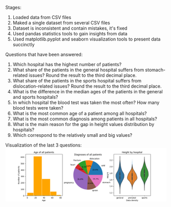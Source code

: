 Stages:
1. Loaded data from CSV files
2. Maked a single dataset from several CSV files
3. Dataset is inconsistent and contain mistakes, it's fixed
4. Used pandas statistics tools to gain insights from data
5. Used matplotlib.pyplot and seaborn visualization tools to present data succinctly

Questions that have been answered:
1. Which hospital has the highest number of patients?
2. What share of the patients in the general hospital suffers from stomach-related issues? Round the result to the third decimal place.
3. What share of the patients in the sports hospital suffers from dislocation-related issues? Round the result to the third decimal place.
4. What is the difference in the median ages of the patients in the general and sports hospitals?
5. In which hospital the blood test was taken the most often? How many blood tests were taken?
6. What is the most common age of a patient among all hospitals?
7. What is the most common diagnosis among patients in all hospitals?
8. What is the main reason for the gap in height values distribution by hospitals?
9. Which correspond to the relatively small and big values?

Visualization of the last 3 questions:
![matplotlib.pyplot and seaborn visualization](https://github.com/AXEG0/data-analysis-for-hospitals/blob/main/Figure_1.png?raw=true)
